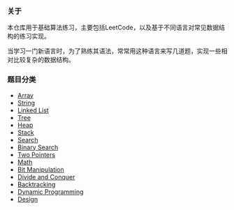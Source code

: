 ### 关于

本仓库用于基础算法练习，主要包括LeetCode，以及基于不同语言对常见数据结构的练习实现。

当学习一门新语言时，为了熟练其语法，常常用这种语言来写几道题，实现一些相对比较复杂的数据结构。

### 题目分类

- [Array](https://github.com/kkBill/algorithm/blob/master/note/Array.md)
- [String](https://github.com/kkBill/algorithm/blob/master/note/String.md)
- [Linked List](https://github.com/kkBill/algorithm/blob/master/note/LinkedList.md) 
- [Tree](https://github.com/kkBill/algorithm/blob/master/note/Tree.md)
- [Heap](https://github.com/kkBill/algorithm/blob/master/note/Heap.md)
- [Stack](https://github.com/kkBill/algorithm/blob/master/note/Stack.md)
- [Search](https://github.com/kkBill/algorithm/blob/master/note/Search.md)
- [Binary Search](https://github.com/kkBill/algorithm/blob/master/note/BinarySearch.md)
- [Two Pointers](https://github.com/kkBill/algorithm/blob/master/note/TwoPointers.md)
- [Math](https://github.com/kkBill/algorithm/blob/master/note/Math.md)
- [Bit Manipulation](https://github.com/kkBill/algorithm/blob/master/note/BitManipulation.md)
- [Divide and Conquer](https://github.com/kkBill/algorithm/blob/master/note/DivideAndConquer.md)
- [Backtracking](https://github.com/kkBill/algorithm/blob/master/note/Backtracking.md)
- [Dynamic Programming](https://github.com/kkBill/algorithm/tree/master/note/DP)
- [Design](https://github.com/kkBill/algorithm/blob/master/note/Design.md)


